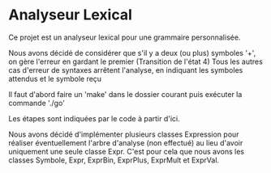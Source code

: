 # Analyseur Lexical

Ce projet est un analyseur lexical pour une grammaire personnalisée.

Nous avons décidé de considérer que s'il y a deux (ou plus) symboles '+', on gère l'erreur en gardant le premier (Transition de l'état 4)
Tous les autres cas d'erreur de syntaxes arrêtent l'analyse, en indiquant les symboles attendus et le symbole reçu


Il faut d'abord faire un 'make' dans le dossier courant puis exécuter la commande './go'

Les étapes sont indiquées par le code à partir d'ici.

Nous avons décidé d'implémenter plusieurs classes Expression pour réaliser éventuellement l'arbre d'analyse (non effectué) au lieu d'avoir uniquement une seule classe Expr.
C'est pour cela que nous avons les classes Symbole, Expr, ExprBin, ExprPlus, ExprMult et ExprVal.